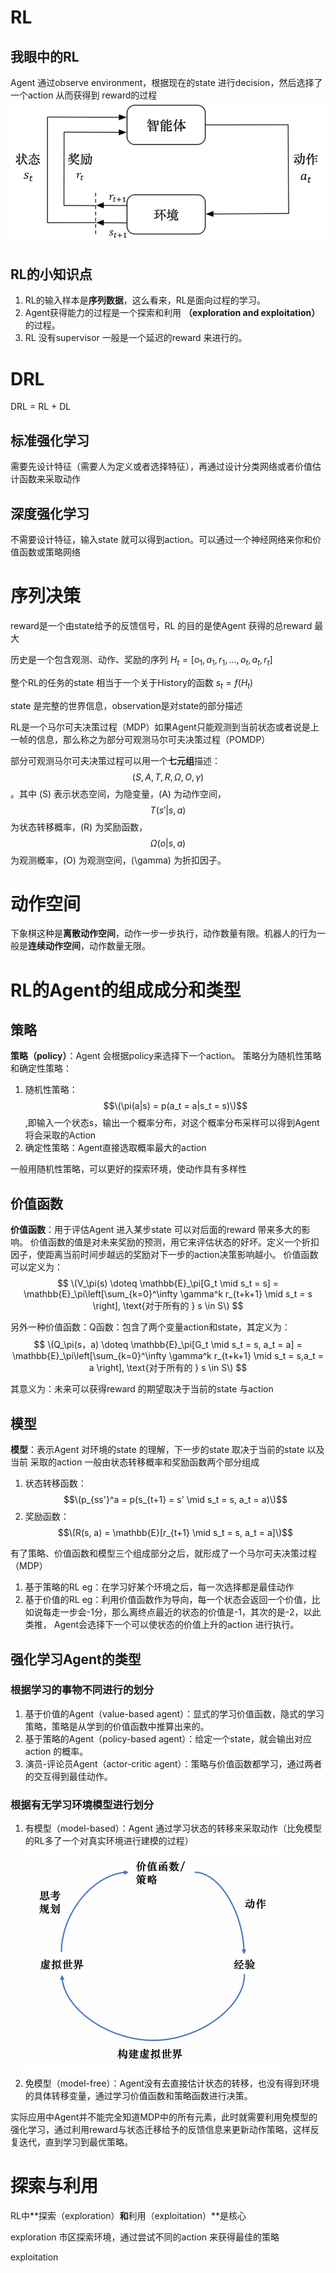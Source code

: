 # RL
## 我眼中的RL
Agent 通过observe environment，根据现在的state 进行decision，然后选择了一个action 从而获得到 reward的过程
![RL示意图](../image/img.png "RL示意图")

## RL的小知识点
1. RL的输入样本是**序列数据**，这么看来，RL是面向过程的学习。
2. Agent获得能力的过程是一个探索和利用 **（exploration and exploitation）** 的过程。
3. RL 没有supervisor 一般是一个延迟的reward 来进行的。

# DRL
DRL = RL + DL
## 标准强化学习
需要先设计特征（需要人为定义或者选择特征），再通过设计分类网络或者价值估计函数来采取动作
## 深度强化学习
不需要设计特征，输入state 就可以得到action。可以通过一个神经网络来你和价值函数或策略网络

# 序列决策
reward是一个由state给予的反馈信号，RL 的目的是使Agent 获得的总reward 最大

历史是一个包含观测、动作、奖励的序列
$H_t = [o_1, a_1, r_1, \ldots, o_t, a_t, r_t]$

整个RL的任务的state 相当于一个关于History的函数
$s_t = f(H_t)$

state 是完整的世界信息，observation是对state的部分描述

RL是一个马尔可夫决策过程（MDP）如果Agent只能观测到当前状态或者说是上一帧的信息，那么称之为部分可观测马尔可夫决策过程（POMDP）

部分可观测马尔可夫决策过程可以用一个**七元组**描述：$$(S, A, T, R, Ω, O, γ)$$。其中 \(S\) 表示状态空间，为隐变量，\(A\) 为动作空间，
$$T(s′|s, a)$$ 为状态转移概率，\(R\) 为奖励函数，$$Ω(o|s, a)$$ 为观测概率，\(O\) 为观测空间，\(\gamma\) 为折扣因子。

# 动作空间
下象棋这种是**离散动作空间**，动作一步一步执行，动作数量有限。机器人的行为一般是**连续动作空间**，动作数量无限。
# RL的Agent的组成成分和类型
## 策略
**策略（policy）**：Agent 会根据policy来选择下一个action。
策略分为随机性策略和确定性策略：
1. 随机性策略：$$\(\pi(a|s) = p(a_t = a|s_t = s)\)$$,即输入一个状态s，输出一个概率分布，对这个概率分布采样可以得到Agent 将会采取的Action
2. 确定性策略：Agent直接选取概率最大的action

一般用随机性策略，可以更好的探索环境，使动作具有多样性
## 价值函数
**价值函数**：用于评估Agent 进入某步state 可以对后面的reward 带来多大的影响。
价值函数的值是对未来奖励的预测，用它来评估状态的好坏。定义一个折扣因子，使距离当前时间步越远的奖励对下一步的action决策影响越小。
价值函数可以定义为：
$$
\(V_\pi(s) \doteq \mathbb{E}_\pi[G_t \mid s_t = s] = \mathbb{E}_\pi\left[\sum_{k=0}^\infty \gamma^k r_{t+k+1} \mid s_t = s \right], \text{对于所有的 } s \in S\)
$$

另外一种价值函数：Q函数：包含了两个变量action和state，其定义为：
$$
\(Q_\pi(s，a) \doteq \mathbb{E}_\pi[G_t \mid s_t = s, a_t = a] = \mathbb{E}_\pi\left[\sum_{k=0}^\infty \gamma^k r_{t+k+1} \mid s_t = s,a_t = a \right], \text{对于所有的 } s \in S\)
$$

其意义为：未来可以获得reward 的期望取决于当前的state 与action

## 模型
**模型**：表示Agent 对环境的state 的理解，下一步的state 取决于当前的state 以及当前 采取的action
一般由状态转移概率和奖励函数两个部分组成
1. 状态转移函数：$$\(p_{ss'}^a = p(s_{t+1} = s' \mid s_t = s, a_t = a)\)$$
2. 奖励函数：$$\(R(s, a) = \mathbb{E}[r_{t+1} \mid s_t = s, a_t = a]\)$$

有了策略、价值函数和模型三个组成部分之后，就形成了一个马尔可夫决策过程（MDP）

1. 基于策略的RL
eg：在学习好某个环境之后，每一次选择都是最佳动作
2. 基于价值的RL
eg：利用价值函数作为导向，每一个状态会返回一个价值，比如说每走一步会-1分，那么离终点最近的状态的价值是-1，其次的是-2，以此类推，
Agent会选择下一个可以使状态的价值上升的action 进行执行。
## 强化学习Agent的类型
### 根据学习的事物不同进行的划分
1. 基于价值的Agent（value-based agent）：显式的学习价值函数，隐式的学习策略，策略是从学到的价值函数中推算出来的。
2. 基于策略的Agent（policy-based agent）：给定一个state，就会输出对应action 的概率。
3. 演员-评论员Agent（actor-critic agent）：策略与价值函数都学习，通过两者的交互得到最佳动作。
### 根据有无学习环境模型进行划分
1. 有模型（model-based）：Agent 通过学习状态的转移来采取动作（比免模型的RL多了一个对真实环境进行建模的过程）
![有模型强化学习的过程](../image/model_based_RL.png "有模型强化学习的过程")
2. 免模型（model-free）：Agent没有去直接估计状态的转移，也没有得到环境的具体转移变量，通过学习价值函数和策略函数进行决策。

实际应用中Agent并不能完全知道MDP中的所有元素，此时就需要利用免模型的强化学习，通过利用reward与状态迁移给予的反馈信息来更新动作策略，这样反复迭代，直到学习到最优策略。

# 探索与利用
RL中**探索（exploration）**和**利用（exploitation）**是核心

exploration 市区探索环境，通过尝试不同的action 来获得最佳的策略

exploitation


